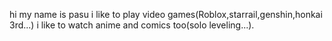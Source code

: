 hi my name is pasu
i like to play video games(Roblox,starrail,genshin,honkai 3rd...)
i like to watch anime and comics too(solo leveling...).
